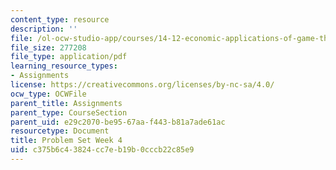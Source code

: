 ```yaml
---
content_type: resource
description: ''
file: /ol-ocw-studio-app/courses/14-12-economic-applications-of-game-theory-fall-2012/c375b6c43824cc7eb19b0cccb22c85e9_MIT14_12F12_recitation%202.pdf
file_size: 277208
file_type: application/pdf
learning_resource_types:
- Assignments
license: https://creativecommons.org/licenses/by-nc-sa/4.0/
ocw_type: OCWFile
parent_title: Assignments
parent_type: CourseSection
parent_uid: e29c2070-be95-67aa-f443-b81a7ade61ac
resourcetype: Document
title: Problem Set Week 4
uid: c375b6c4-3824-cc7e-b19b-0cccb22c85e9
---
```

